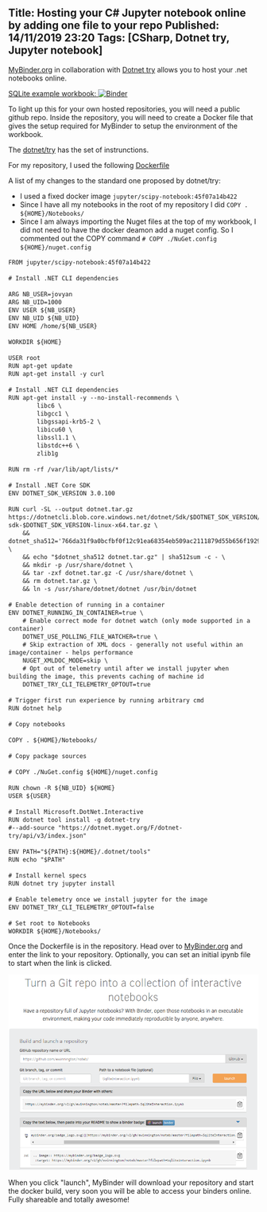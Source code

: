 Title: Hosting your C# Jupyter notebook online by adding one file to your repo
Published: 14/11/2019 23:20
Tags: [CSharp, Dotnet try, Jupyter notebook] 
---

[MyBinder.org](https://mybinder.org/) in collaboration with [Dotnet try](https://github.com/dotnet/try) allows you to host your .net notebooks online. 

[SQLite example workbook: ](https://mybinder.org/v2/gh/ewinnington/noteb/master?filepath=HelloWorld.ipynb)
[![Binder](https://mybinder.org/badge_logo.svg)](https://mybinder.org/v2/gh/ewinnington/noteb/master?filepath=HelloWorld.ipynb) 

To light up this for your own hosted repositories, you will need a public github repo. Inside the repository, you will need to create a Docker file that gives the setup required for MyBinder to setup the environment of the workbook.

The [dotnet/try](https://github.com/dotnet/try/blob/master/CreateBinder.md) has the set of instrunctions. 

For my repository, I used the following [Dockerfile](https://github.com/ewinnington/noteb/blob/master/Dockerfile)

A list of my changes to the standard one proposed by dotnet/try:
- I used a fixed docker image ```jupyter/scipy-notebook:45f07a14b422```
- Since I have all my notebooks in the root of my repository I did ```COPY . ${HOME}/Notebooks/```
- Since I am always importing the Nuget files at the top of my workbook, I did not need to have the docker deamon add a nuget config. So I commented out the COPY command ```# COPY ./NuGet.config ${HOME}/nuget.config```

```Skip to content
FROM jupyter/scipy-notebook:45f07a14b422

# Install .NET CLI dependencies

ARG NB_USER=jovyan
ARG NB_UID=1000
ENV USER ${NB_USER}
ENV NB_UID ${NB_UID}
ENV HOME /home/${NB_USER}

WORKDIR ${HOME}

USER root
RUN apt-get update
RUN apt-get install -y curl

# Install .NET CLI dependencies
RUN apt-get install -y --no-install-recommends \
        libc6 \
        libgcc1 \
        libgssapi-krb5-2 \
        libicu60 \
        libssl1.1 \
        libstdc++6 \
        zlib1g 

RUN rm -rf /var/lib/apt/lists/*

# Install .NET Core SDK
ENV DOTNET_SDK_VERSION 3.0.100

RUN curl -SL --output dotnet.tar.gz https://dotnetcli.blob.core.windows.net/dotnet/Sdk/$DOTNET_SDK_VERSION/dotnet-sdk-$DOTNET_SDK_VERSION-linux-x64.tar.gz \
    && dotnet_sha512='766da31f9a0bcfbf0f12c91ea68354eb509ac2111879d55b656f19299c6ea1c005d31460dac7c2a4ef82b3edfea30232c82ba301fb52c0ff268d3e3a1b73d8f7' \
    && echo "$dotnet_sha512 dotnet.tar.gz" | sha512sum -c - \
    && mkdir -p /usr/share/dotnet \
    && tar -zxf dotnet.tar.gz -C /usr/share/dotnet \
    && rm dotnet.tar.gz \
    && ln -s /usr/share/dotnet/dotnet /usr/bin/dotnet

# Enable detection of running in a container
ENV DOTNET_RUNNING_IN_CONTAINER=true \
    # Enable correct mode for dotnet watch (only mode supported in a container)
    DOTNET_USE_POLLING_FILE_WATCHER=true \
    # Skip extraction of XML docs - generally not useful within an image/container - helps performance
    NUGET_XMLDOC_MODE=skip \
    # Opt out of telemetry until after we install jupyter when building the image, this prevents caching of machine id
    DOTNET_TRY_CLI_TELEMETRY_OPTOUT=true

# Trigger first run experience by running arbitrary cmd
RUN dotnet help

# Copy notebooks

COPY . ${HOME}/Notebooks/

# Copy package sources

# COPY ./NuGet.config ${HOME}/nuget.config

RUN chown -R ${NB_UID} ${HOME}
USER ${USER}

# Install Microsoft.DotNet.Interactive
RUN dotnet tool install -g dotnet-try 
#--add-source "https://dotnet.myget.org/F/dotnet-try/api/v3/index.json"

ENV PATH="${PATH}:${HOME}/.dotnet/tools"
RUN echo "$PATH"

# Install kernel specs
RUN dotnet try jupyter install

# Enable telemetry once we install jupyter for the image
ENV DOTNET_TRY_CLI_TELEMETRY_OPTOUT=false

# Set root to Notebooks
WORKDIR ${HOME}/Notebooks/
``` 

Once the Dockerfile is in the repository. Head over to [MyBinder.org](https://mybinder.org/) and enter the link to your repository. Optionally, you can set an initial ipynb file to start when the link is clicked. 

![MyBinder](/posts/images/my-binder/Binder-1.png)

When you click "launch", MyBinder will download your repository and start the docker build, very soon you will be able to access your binders online. Fully shareable and totally awesome!